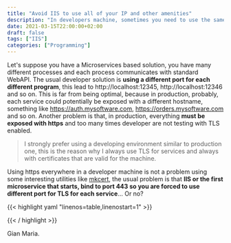 ```yaml
---
title: "Avoid IIS to use all of your IP and other amenities"
description: "In developers machine, sometimes you need to use the same port from many programs and this can be a problem if you are using IIS"
date: 2021-03-15T22:00:00+02:00
draft: false
tags: ["IIS"]
categories: ["Programming"]
---
```


Let's suppose you have a Microservices based solution, you have many different processes and each process communicates with standard WebAPI. The usual developer solution is **using a different port for each different program**, this lead to http://localhost:12345, http://localhost:12346 and so on. This is far from being optimal, because in production, probably, each service could potentially be exposed with a different hostname, something like https://auth.mysoftware.com, https://orders.mysoftware.com and so on. Another problem is that, in production, everything **must be exposed with https** and too many times developer are not testing with TLS enabled.

> I strongly prefer using a developing environment similar to production one, this is the reason why I always use TLS for services and always with certificates that are valid for the machine.

Using https everywhere in a developer machine is not a problem using some interesting utilities like [mkcert](https://github.com/FiloSottile/mkcert), the usual problem is that **IIS or the first microservice that starts, bind to port 443 so you are forced to use different port for TLS for each service**... Or no?



{{< highlight yaml "linenos=table,linenostart=1" >}}

{{< / highlight >}}


Gian Maria.